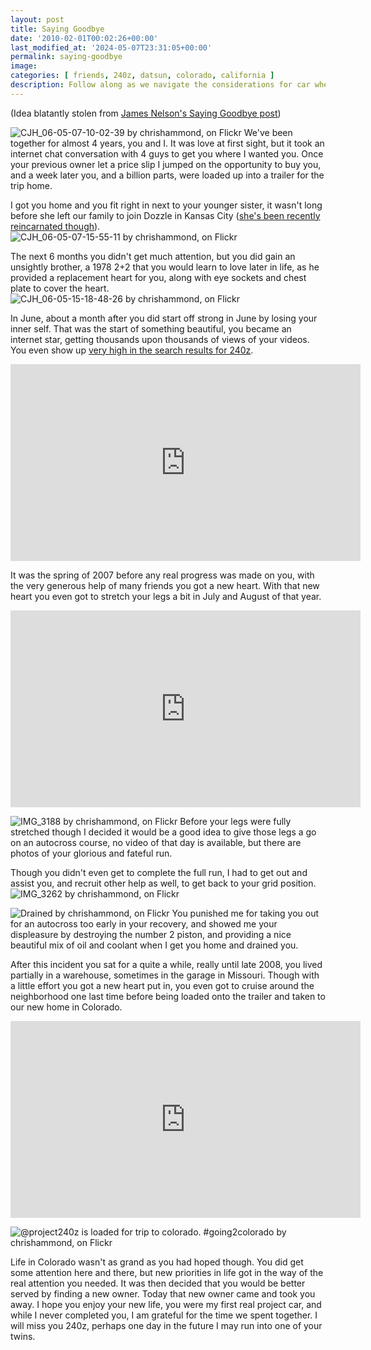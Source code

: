 ```yaml
---
layout: post
title: Saying Goodbye
date: '2010-02-01T00:02:26+00:00'
last_modified_at: '2024-05-07T23:31:05+00:00'
permalink: saying-goodbye
image: 
categories: [ friends, 240z, datsun, colorado, california ]
description: Follow along as we navigate the considerations for car wheel selection, discussing different sizes, benefits, and costs for the upcoming 2010 Autocros...
---
```


(Idea blatantly stolen from [James Nelson's Saying Goodbye post](https://mywifeisfaster.blogspot.com/2010/01/saying-goodbye.html))

![CJH_06-05-07-10-02-39 by chrishammond, on Flickr](https://farm3.static.flickr.com/2488/4140330336_61e4511b6a_m.jpg)
We've been together for almost 4 years, you and I. It was love at first sight, but it took an internet chat conversation with 4 guys to get you where I wanted you. Once your previous owner let a price slip I jumped on the opportunity to buy you, and a week later you, and a billion parts, were loaded up into a trailer for the trip home.

I got you home and you fit right in next to your younger sister, it wasn't long before she left our family to join Dozzle in Kansas City ([she's been recently reincarnated though](/category/350z/)).
![CJH_06-05-07-15-55-11 by chrishammond, on Flickr](https://farm3.static.flickr.com/2572/4139593465_736007c3d4_m.jpg)

The next 6 months you didn't get much attention, but you did gain an unsightly brother, a 1978 2+2 that you would learn to love later in life, as he provided a replacement heart for you, along with eye sockets and chest plate to cover the heart.
![CJH_06-05-15-18-48-26 by chrishammond, on Flickr](https://farm3.static.flickr.com/2729/4321433512_984788c373_m.jpg)

In June, about a month after you did start off strong in June by losing your inner self. That was the start of something beautiful, you became an internet star, getting thousands upon thousands of views of your videos. You even show up [very high in the search results for 240z](https://www.google.com/search?hl=en&source=hp&q=240z).

<iframe width="560" height="315" src="https://www.youtube.com/embed/MgUDgNx-sBg?si=h2Y5aenm4TXaiwTn" title="YouTube video player" frameborder="0" allow="accelerometer; autoplay; clipboard-write; encrypted-media; gyroscope; picture-in-picture; web-share" referrerpolicy="strict-origin-when-cross-origin" allowfullscreen></iframe>

It was the spring of 2007 before any real progress was made on you, with the very generous help of many friends you got a new heart. With that new heart you even got to stretch your legs a bit in July and August of that year.

<iframe width="560" height="315" src="https://www.youtube.com/embed/n2PkfumfCNk?si=XZfeg3VWzRflI6Hf" title="YouTube video player" frameborder="0" allow="accelerometer; autoplay; clipboard-write; encrypted-media; gyroscope; picture-in-picture; web-share" referrerpolicy="strict-origin-when-cross-origin" allowfullscreen></iframe>

![IMG_3188 by chrishammond, on Flickr](https://farm2.static.flickr.com/1152/1099837993_3ca01e4aed_m.jpg)
Before your legs were fully stretched though I decided it would be a good idea to give those legs a go on an autocross course, no video of that day is available, but there are photos of your glorious and fateful run.

Though you didn't even get to complete the full run, I had to get out and assist you, and recruit other help as well, to get back to your grid position.
![IMG_3262 by chrishammond, on Flickr](https://farm2.static.flickr.com/1315/1100201961_16bcdff5fe_m.jpg)

![Drained by chrishammond, on Flickr](https://farm2.static.flickr.com/1107/1121489208_b95723354c_m.jpg)
You punished me for taking you out for an autocross too early in your recovery, and showed me your displeasure by destroying the number 2 piston, and providing a nice beautiful mix of oil and coolant when I get you home and drained you.

After this incident you sat for a quite a while, really until late 2008, you lived partially in a warehouse, sometimes in the garage in Missouri. Though with a little effort you got a new heart put in, you even got to cruise around the neighborhood one last time before being loaded onto the trailer and taken to our new home in Colorado.

<iframe width="560" height="315" src="https://www.youtube.com/embed/pbd7GbTyAiU?si=cW_c9MpnFym-r1B_" title="YouTube video player" frameborder="0" allow="accelerometer; autoplay; clipboard-write; encrypted-media; gyroscope; picture-in-picture; web-share" referrerpolicy="strict-origin-when-cross-origin" allowfullscreen></iframe>

![@project240z is loaded for trip to colorado. #going2colorado by chrishammond, on Flickr](https://farm3.static.flickr.com/2454/3749868081_c4bd798642_m.jpg)

Life in Colorado wasn't as grand as you had hoped though. You did get some attention here and there, but new priorities in life got in the way of the real attention you needed. It was then decided that you would be better served by finding a new owner. Today that new owner came and took you away. I hope you enjoy your new life, you were my first real project car, and while I never completed you, I am grateful for the time we spent together. I will miss you 240z, perhaps one day in the future I may run into one of your twins.

